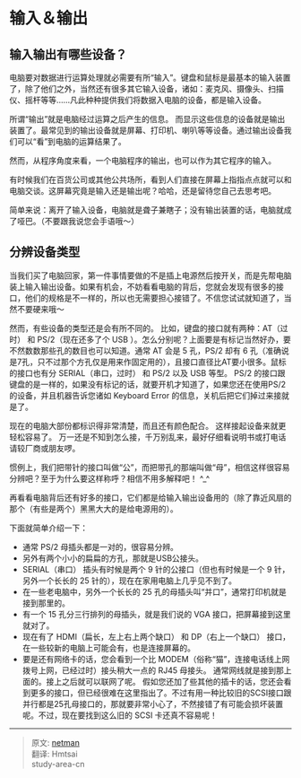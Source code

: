 # 输入＆输出

## 输入输出有哪些设备？

电脑要对数据进行运算处理就必需要有所“输入”。键盘和鼠标是最基本的输入装置了，除了他们之外，当然还有很多其它输入设备，诸如：麦克风、摄像头、扫描仪、摇杆等等……凡此种种提供我们将数据入电脑的设备，都是输入设备。

所谓“输出”就是电脑经过运算之后产生的信息。 而显示这些信息的设备就是输出装置了。最常见到的输出设备就是屏幕、打印机、喇叭等等设备。通过输出设备我们可以“看”到电脑的运算结果了。

然而，从程序角度来看，一个电脑程序的输出，也可以作为其它程序的输入。

有时候我们在百货公司或其他公共场所，看到人们直接在屏幕上指指点点就可以和电脑交谈。这屏幕究竟是输入还是输出呢？哈哈，还是留待您自己去思考吧。

简单来说：离开了输入设备，电脑就是聋子兼瞎子；没有输出装置的话，电脑就成了哑巴。（不要跟我说您会手语哦～）

## 分辨设备类型

当我们买了电脑回家，第一件事情要做的不是插上电源然后按开关，而是先帮电脑装上输入输出设备。如果有机会，不妨看看电脑的背后，您就会发现有很多的接口，他们的规格是不一样的，所以也无需要担心接错了。不信您试试就知道了，当然不要硬来哦～

然而，有些设备的类型还是会有所不同的。 比如，键盘的接口就有两种：AT（过时） 和 PS/2（现在还多了个 USB ）。怎么分别呢？上面要是有标记当然好办，要不然数数那些孔的数目也可以知道。通常 AT 会是 5 孔，PS/2 却有 6 孔（准确说是7孔，只不过那个方孔仅是用来作固定用的），且接口直径比AT要小很多。鼠标的接口也有分 SERIAL（串口，过时） 和 PS/2 以及 USB 等型。 PS/2 的接口跟键盘的是一样的，如果没有标记的话，就要开机才知道了，如果您还在使用PS/2的设备，并且机器告诉您诸如 Keyboard Error 的信息，关机后把它们掉过来接就是了。

现在的电脑大部份都标识得非常清楚，而且还有颜色配合。 这样接起设备来就更轻松容易了。 万一还是不知到怎么接，千万别乱来，最好仔细看说明书或打电话请较厂商或朋友啰。

惯例上，我们把带针的接口叫做“公”，而把带孔的那端叫做“母”，相信这样很容易分辨吧？至于为什么要这样称呼？相信不用多解释吧！ ^_^

再看看电脑背后还有好多的接口，它们都是给输入输出设备用的（除了靠近风扇的那个（有些是两个）黑黑大大的是给电源用的）。

下面就简单介绍一下：

- 通常 PS/2 母插头都是一对的，很容易分辨。
- 另外有两个小小的扁扁的方孔，那就是USB公接头。
- SERIAL（串口） 插头有时候是两个 9 针的公接口（但也有时候是一个 9 针，另外一个长长的 25 针的），现在在家用电脑上几乎见不到了。
- 在一些老电脑中，另外一个长长的 25 孔的母插头叫“并口”，通常打印机就是接到那里的。
- 有一个 15 孔分三行排列的母插头，就是我们说的 VGA 接口，把屏幕接到这里就对了。
- 现在有了 HDMI（扁长，左上右上两个缺口） 和 DP（右上一个缺口） 接口，在一些较新的电脑上可能会有，也是连接屏幕的。
- 要是还有网络卡的话，您会看到一个比 MODEM（俗称“猫”，连接电话线上网拨号上网，已经过时）接头稍大一点的 RJ45 母接头。 通常网线就是接到那上面的。接上之后就可以联网了呢。
假如您还加了些其他的插卡的话，您还会看到更多的接口，但已经很难在这里指出了。不过有用一种比较旧的SCSI接口跟并行都是25孔母接口的，那就要非常小心了，不然接错了有可能会损坏装置呢。不过，现在要找到这么旧的 SCSI 卡还真不容易呢！

---
> 原文: [netman](http://www.study-area.org/compu/compu_io.htm)</br>
> 翻译: Hmtsai</br>
> study-area-cn
